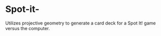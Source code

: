 # Spot-it-
Utilizes projective geometry to generate a card deck for a Spot It! game versus the computer.
